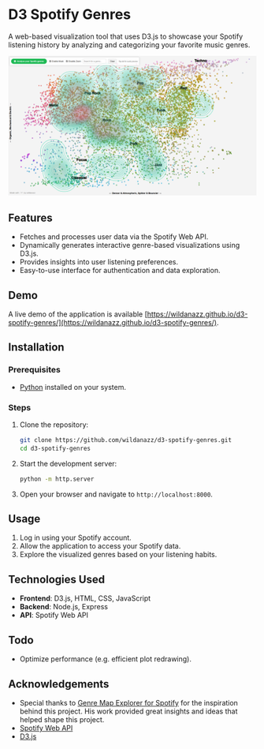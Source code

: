 # D3 Spotify Genres

A web-based visualization tool that uses D3.js to showcase your Spotify listening history by analyzing and categorizing your favorite music genres.

![Spotify Genres](./data/image.png)

## Features

- Fetches and processes user data via the Spotify Web API.
- Dynamically generates interactive genre-based visualizations using D3.js.
- Provides insights into user listening preferences.
- Easy-to-use interface for authentication and data exploration.

## Demo

A live demo of the application is available [https://wildanazz.github.io/d3-spotify-genres/](https://wildanazz.github.io/d3-spotify-genres/).

## Installation

### Prerequisites

- [Python](https://www.python.org/) installed on your system.

### Steps

1. Clone the repository:
   ```bash
   git clone https://github.com/wildanazz/d3-spotify-genres.git
   cd d3-spotify-genres
   ```

2. Start the development server:
   ```bash
   python -m http.server
   ```

3. Open your browser and navigate to `http://localhost:8000`.

## Usage

1. Log in using your Spotify account.
2. Allow the application to access your Spotify data.
3. Explore the visualized genres based on your listening habits.

## Technologies Used

- **Frontend**: D3.js, HTML, CSS, JavaScript
- **Backend**: Node.js, Express
- **API**: Spotify Web API

## Todo

- Optimize performance (e.g. efficient plot redrawing).

## Acknowledgements

- Special thanks to [Genre Map Explorer for Spotify](https://github.com/username/repository) for the inspiration behind this project. His work provided great insights and ideas that helped shape this project.
- [Spotify Web API](https://developer.spotify.com/documentation/web-api/)
- [D3.js](https://d3js.org/)

